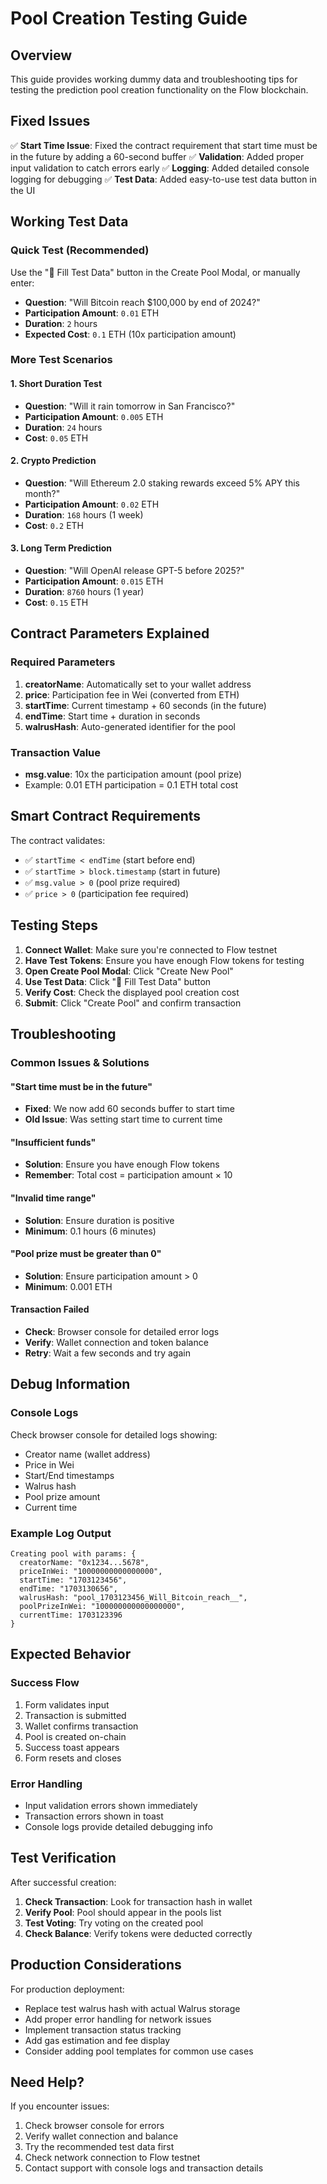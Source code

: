 # Pool Creation Testing Guide

## Overview
This guide provides working dummy data and troubleshooting tips for testing the prediction pool creation functionality on the Flow blockchain.

## Fixed Issues
✅ **Start Time Issue**: Fixed the contract requirement that start time must be in the future by adding a 60-second buffer
✅ **Validation**: Added proper input validation to catch errors early
✅ **Logging**: Added detailed console logging for debugging
✅ **Test Data**: Added easy-to-use test data button in the UI

## Working Test Data

### Quick Test (Recommended)
Use the "📝 Fill Test Data" button in the Create Pool Modal, or manually enter:
- **Question**: "Will Bitcoin reach $100,000 by end of 2024?"
- **Participation Amount**: `0.01` ETH
- **Duration**: `2` hours
- **Expected Cost**: `0.1` ETH (10x participation amount)

### More Test Scenarios

#### 1. Short Duration Test
- **Question**: "Will it rain tomorrow in San Francisco?"
- **Participation Amount**: `0.005` ETH
- **Duration**: `24` hours
- **Cost**: `0.05` ETH

#### 2. Crypto Prediction
- **Question**: "Will Ethereum 2.0 staking rewards exceed 5% APY this month?"
- **Participation Amount**: `0.02` ETH
- **Duration**: `168` hours (1 week)
- **Cost**: `0.2` ETH

#### 3. Long Term Prediction
- **Question**: "Will OpenAI release GPT-5 before 2025?"
- **Participation Amount**: `0.015` ETH
- **Duration**: `8760` hours (1 year)
- **Cost**: `0.15` ETH

## Contract Parameters Explained

### Required Parameters
1. **creatorName**: Automatically set to your wallet address
2. **price**: Participation fee in Wei (converted from ETH)
3. **startTime**: Current timestamp + 60 seconds (in the future)
4. **endTime**: Start time + duration in seconds
5. **walrusHash**: Auto-generated identifier for the pool

### Transaction Value
- **msg.value**: 10x the participation amount (pool prize)
- Example: 0.01 ETH participation = 0.1 ETH total cost

## Smart Contract Requirements

The contract validates:
- ✅ `startTime < endTime` (start before end)
- ✅ `startTime > block.timestamp` (start in future)
- ✅ `msg.value > 0` (pool prize required)
- ✅ `price > 0` (participation fee required)

## Testing Steps

1. **Connect Wallet**: Make sure you're connected to Flow testnet
2. **Have Test Tokens**: Ensure you have enough Flow tokens for testing
3. **Open Create Pool Modal**: Click "Create New Pool"
4. **Use Test Data**: Click "📝 Fill Test Data" button
5. **Verify Cost**: Check the displayed pool creation cost
6. **Submit**: Click "Create Pool" and confirm transaction

## Troubleshooting

### Common Issues & Solutions

#### "Start time must be in the future"
- **Fixed**: We now add 60 seconds buffer to start time
- **Old Issue**: Was setting start time to current time

#### "Insufficient funds"
- **Solution**: Ensure you have enough Flow tokens
- **Remember**: Total cost = participation amount × 10

#### "Invalid time range"
- **Solution**: Ensure duration is positive
- **Minimum**: 0.1 hours (6 minutes)

#### "Pool prize must be greater than 0"
- **Solution**: Ensure participation amount > 0
- **Minimum**: 0.001 ETH

#### Transaction Failed
- **Check**: Browser console for detailed error logs
- **Verify**: Wallet connection and token balance
- **Retry**: Wait a few seconds and try again

## Debug Information

### Console Logs
Check browser console for detailed logs showing:
- Creator name (wallet address)
- Price in Wei
- Start/End timestamps
- Walrus hash
- Pool prize amount
- Current time

### Example Log Output
```
Creating pool with params: {
  creatorName: "0x1234...5678",
  priceInWei: "10000000000000000",
  startTime: "1703123456",
  endTime: "1703130656",
  walrusHash: "pool_1703123456_Will_Bitcoin_reach__",
  poolPrizeInWei: "100000000000000000",
  currentTime: 1703123396
}
```

## Expected Behavior

### Success Flow
1. Form validates input
2. Transaction is submitted
3. Wallet confirms transaction
4. Pool is created on-chain
5. Success toast appears
6. Form resets and closes

### Error Handling
- Input validation errors shown immediately
- Transaction errors shown in toast
- Console logs provide detailed debugging info

## Test Verification

After successful creation:
1. **Check Transaction**: Look for transaction hash in wallet
2. **Verify Pool**: Pool should appear in the pools list
3. **Test Voting**: Try voting on the created pool
4. **Check Balance**: Verify tokens were deducted correctly

## Production Considerations

For production deployment:
- Replace test walrus hash with actual Walrus storage
- Add proper error handling for network issues
- Implement transaction status tracking
- Add gas estimation and fee display
- Consider adding pool templates for common use cases

## Need Help?

If you encounter issues:
1. Check browser console for errors
2. Verify wallet connection and balance
3. Try the recommended test data first
4. Check network connection to Flow testnet
5. Contact support with console logs and transaction details 